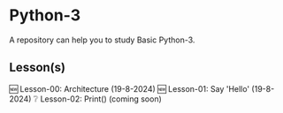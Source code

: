# Python-3
A repository can help you to study Basic Python-3.
## Lesson(s)
🆕️ Lesson-00: Architecture (19-8-2024)
🆕️ Lesson-01: Say 'Hello' (19-8-2024)
❔️ Lesson-02: Print() (coming soon)
